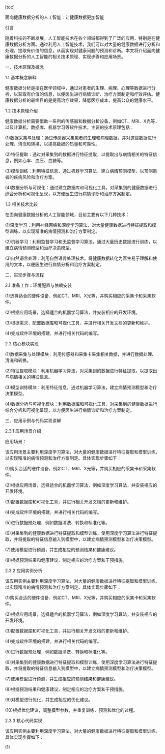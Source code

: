 
[toc]                    
                
                
面向健康数据分析的人工智能：让健康数据更加智能

引言

随着科技的不断发展，人工智能技术在各个领域都得到了广泛的应用，特别是在健康数据分析方面。通过利用人工智能技术，我们可以对大量的健康数据进行分析和处理，提取有价值的信息，从而实现对健康问题的预测和诊断。本文将介绍面向健康数据分析的人工智能的相关技术原理、实现步骤和应用场景。

一、技术原理及概念

1.1 基本概念解释

健康数据分析是指在医学领域中，通过对患者的生理、病理、心理等数据进行分析，以获取有价值的信息，以便医生进行病情诊断、治疗方案制定和疗效评估。健康数据分析的最终目的是提高治疗效果，降低医疗成本，提高公众的健康水平。

1.2 技术原理介绍

健康数据分析需要借助一系列的传感器和数据分析设备，例如CT、MRI、X光等，以及计算机、数据库、机器学习等软件技术。主要的技术原理包括：

(1)数据采集与处理：通过传感器采集患者的生理和病理数据，并对这些数据进行处理、清洗和转换，以提高数据的质量和可靠性。

(2)特征提取：通过对采集到的数据进行特征提取，以提取出与病情相关的特征信息，例如心率、血压、血糖等。

(3)模型训练：利用特征信息，通过机器学习算法，建立病情预测模型，以预测患者的疾病风险和治疗方案。

(4)数据分析与可视化：通过建立数据库和可视化工具，对采集到的健康数据进行综合分析和可视化呈现，以方便医生进行病情诊断和治疗方案制定。

1.3 相关技术比较

在面向健康数据分析的人工智能领域，目前主要有以下几种技术：

(1)深度学习：利用神经网络和深度学习算法，对大量健康数据进行特征提取和模型训练，以实现精准的病情预测和治疗方案制定。

(2)机器学习：利用监督学习和无监督学习算法，通过大量历史数据进行训练，以建立病情预测模型和治疗决策模型。

(3)自然语言处理：利用自然语言处理技术，将健康数据转化为医生易于理解和使用的文本，以便医生进行病情分析和治疗方案制定。

二、实现步骤与流程

2.1 准备工作：环境配置与依赖安装

(1)选择适合的硬件设备，例如CT、MRI、X光等，并购买相应的采集卡和采集软件。

(2)根据应用场景，选择适合的机器学习算法，并安装相应的开发环境。

(3)根据需求，配置数据库和可视化工具，并进行相关开发文档的更新和维护。

(4)完成软件环境的搭建，并进行相关代码的编写。

2.2 核心模块实现

(1)数据采集与处理模块：利用传感器和采集卡采集相关数据，并进行数据处理、清洗和转换。

(2)特征提取模块：利用机器学习算法，对采集到的数据进行特征提取，以提取出与病情相关的特征信息。

(3)模型训练模块：利用特征信息，通过机器学习算法，建立病情预测模型和治疗决策模型。

(4)数据分析与可视化模块：利用数据库和可视化工具，对采集到的健康数据进行综合分析和可视化呈现，以方便医生进行病情诊断和治疗方案制定。

三、应用示例与代码实现讲解

2.3.1 应用场景介绍

应用场景：

该应用场景主要利用深度学习算法，对大量的健康数据进行特征提取和模型训练，以实现精准的病情预测和治疗方案制定。具体实现步骤如下：

(1)购买合适的硬件设备，例如CT、MRI、X光等，并购买相应的采集卡和采集软件。

(2)根据应用场景，选择适合的机器学习算法，例如深度学习算法，并安装相应的开发环境。

(3)配置数据库和可视化工具，并进行相关开发文档的更新和维护。

(4)完成软件环境的搭建，并进行相关代码的编写。

(5)进行数据预处理，例如数据清洗、转换和标准化等。

(6)对采集到的健康数据进行特征提取和模型训练，使用深度学习算法进行特征提取，并将提取的特征信息输入到模型中，以建立病情预测模型和治疗决策模型。

(7)使用模型进行预测，并生成相应的预测结果和健康建议。

(8)根据预测结果和健康建议，制定相应的治疗方案和干预措施。

2.3.2 应用实例分析

该应用实例主要利用深度学习算法，对大量的健康数据进行特征提取和模型训练，以实现精准的病情预测和治疗方案制定。具体实现步骤如下：

(1)购买合适的硬件设备，例如CT、MRI、X光等，并购买相应的采集卡和采集软件。

(2)根据应用场景，选择适合的机器学习算法，例如深度学习算法，并安装相应的开发环境。

(3)配置数据库和可视化工具，并进行相关开发文档的更新和维护。

(4)完成软件环境的搭建，并进行相关代码的编写。

(5)进行数据预处理，例如数据清洗、转换和标准化等。

(6)对采集到的健康数据进行特征提取和模型训练，使用深度学习算法进行特征提取，并将提取的特征信息输入到模型中，以建立病情预测模型和治疗决策模型。

(7)使用模型进行预测，并生成相应的预测结果和健康建议。

(8)根据预测结果和健康建议，制定相应的治疗方案和干预措施。

(9)对模型进行优化，并生成相应的优化建议。

(10)根据优化建议，调整模型参数，并重复训练、预测和优化的过程。

2.3.3 核心代码实现

该应用实例主要利用深度学习算法，对大量的健康数据进行特征提取和模型训练，具体实现步骤如下：

(1)

